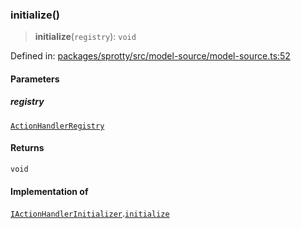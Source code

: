 
### initialize()

> **initialize**(`registry`): `void`

Defined in: [packages/sprotty/src/model-source/model-source.ts:52](https://github.com/eclipse-sprotty/sprotty/blob/f9b2433481cc27a1ac0c92d525a92039ae7f6c76/packages/sprotty/src/model-source/model-source.ts#L52)

#### Parameters

##### registry

[`ActionHandlerRegistry`](../Class.ActionHandlerRegistry)

#### Returns

`void`

#### Implementation of

[`IActionHandlerInitializer`](../Interface.IActionHandlerInitializer).[`initialize`](../Interface.IActionHandlerInitializer.md#initialize)
